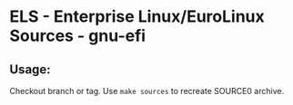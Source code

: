 # ELS - Enterprise Linux/EuroLinux Sources - gnu-efi
 
## Usage:
  Checkout branch or tag. Use `make sources` to recreate  SOURCE0 archive.
